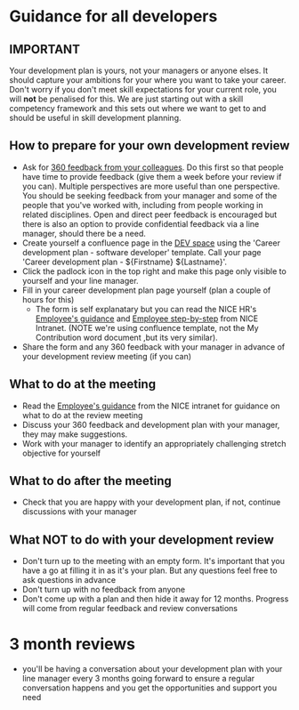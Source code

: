 # Guidance for all developers

## IMPORTANT 

Your development plan is yours, not your managers or anyone elses.  It should capture your ambitions for your where you want to take your career. Don't worry if you don't meet skill expectations for your current role, you will **not** be penalised for this. We are just starting out with a skill competency framework and this sets out where we want to get to and should be useful in skill development planning.


## How to prepare for your own development review

* Ask for [360 feedback from your colleagues](https://nice-digital.github.io/develop-your-skills/#/feedback). Do this first so that people have time to provide feedback (give them a week before your review if you can). Multiple perspectives are more useful than one perspective. You should be seeking feedback from your manager and some of the people that you've worked with, including from people working in related disciplines. Open and direct peer feedback is encouraged but there is also an option to provide confidential feedback via a line manager, should there be a need.
* Create yourself a confluence page in the [DEV space](https://nicedigital.atlassian.net/wiki/spaces/DEV/overview) using the 'Career development plan - software developer' template.  Call your page 'Career development plan - ${Firstname} ${Lastname}'.
* Click the padlock icon in the top right and make this page only visible to yourself and your line manager.
* Fill in your career development plan page yourself (plan a couple of hours for this)
  * The form is self explanatary but you can read the NICE HR's [Employee's guidance](http://space.nice.org.uk/sorce/beacon/dmdr/92191/view/Employee%20Guidance.docx) and [Employee step-by-step](http://space.nice.org.uk/sorce/beacon/dmdr/92091/view/Employee%20step%20by%20step%20guide.docx) from NICE Intranet. (NOTE we're using confluence template, not the My Contribution word document ,but its very similar).
* Share the form and any 360 feedback with your manager in advance of your development review meeting (if you can)


## What to do at the meeting
* Read the [Employee's guidance](http://space.nice.org.uk/sorce/beacon/dmdr/92191/view/Employee%20Guidance.docx) from the NICE intranet for guidance on what to do at the review meeting
* Discuss your 360 feedback and development plan with your manager, they may make suggestions.
* Work with your manager to identify an appropriately challenging stretch objective for yourself

## What to do after the meeting
* Check that you are happy with your development plan, if not, continue discussions with your manager

## What NOT to do with your development review
* Don't turn up to the meeting with an empty form.  It's important that you have a go at filling it in as it's your plan.  But any questions feel free to ask questions in advance
* Don't turn up with no feedback from anyone
* Don't come up with a plan and then hide it away for 12 months.  Progress will come from regular feedback and review conversations

# 3 month reviews
* you'll be having a conversation about your development plan with your line manager every 3 months going forward to ensure a regular conversation happens and you get the opportunities and support you need
